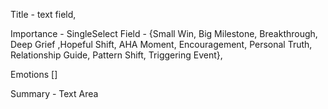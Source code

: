 Title - text field,

Importance - SingleSelect Field - {Small Win, Big Milestone, Breakthrough, Deep Grief ,Hopeful Shift, AHA Moment, Encouragement, Personal Truth, Relationship Guide, Pattern Shift, Triggering Event},

Emotions []

Summary - Text Area